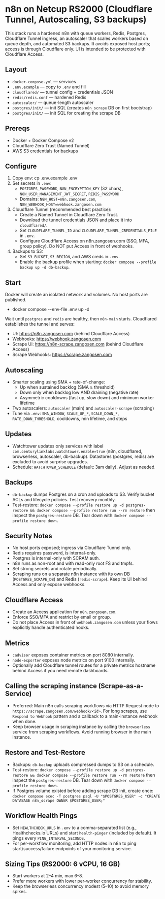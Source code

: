 # n8n on Netcup RS2000 (Cloudflare Tunnel, Autoscaling, S3 backups)

This stack runs a hardened n8n with queue workers, Redis, Postgres, Cloudflare Tunnel ingress, an autoscaler that scales workers based on queue depth, and automated S3 backups. It avoids exposed host ports; access is through Cloudflare only. UI is intended to be protected with Cloudflare Access.

## Layout
- `docker-compose.yml` — services
- `.env.example` — copy to `.env` and fill
- `cloudflared/` — tunnel config + credentials JSON
- `redis/redis.conf` — hardened Redis
- `autoscaler/` — queue-length autoscaler
 - `postgres/init/` — init SQL (creates `n8n_scrape` DB on first bootstrap)
 - `postgres/init/` — init SQL for creating the scrape DB

## Prereqs
- Docker + Docker Compose v2
- Cloudflare Zero Trust (Named Tunnel)
- AWS S3 credentials for backups

## Configure
1. Copy env:
   cp .env.example .env
2. Set secrets in `.env`:
   - `POSTGRES_PASSWORD`, `N8N_ENCRYPTION_KEY` (32 chars), `N8N_USER_MANAGEMENT_JWT_SECRET`, `REDIS_PASSWORD`
   - Domains: `N8N_HOST=n8n.zangosen.com`, `N8N_WEBHOOK_HOST=webhook.zangosen.com`
3. Cloudflare Tunnel (recommended best practice):
   - Create a Named Tunnel in Cloudflare Zero Trust.
   - Download the tunnel credentials JSON and place it into `cloudflared/`.
   - Set `CLOUDFLARE_TUNNEL_ID` and `CLOUDFLARE_TUNNEL_CREDENTIALS_FILE` in `.env`.
   - Configure Cloudflare Access on n8n.zangosen.com (SSO, MFA, group policy). Do NOT put Access in front of webhooks.
4. Backups to S3:
   - Set `S3_BUCKET`, `S3_REGION`, and AWS creds in `.env`.
   - Enable the backup profile when starting: `docker compose --profile backup up -d db-backup`.

## Start
Docker will create an isolated network and volumes. No host ports are published.

- docker compose --env-file .env up -d

Wait until `postgres` and `redis` are healthy, then `n8n-main` starts. Cloudflared establishes the tunnel and serves:
- UI: https://n8n.zangosen.com (behind Cloudflare Access)
- Webhooks: https://webhook.zangosen.com
 - Scrape UI: https://n8n-scrape.zangosen.com (behind Cloudflare Access)
 - Scrape Webhooks: https://scrape.zangosen.com

## Autoscaling
- Smarter scaling using SMA + rate-of-change:
  - Up when sustained backlog (SMA ≥ threshold)
  - Down only when backlog low AND draining (negative rate)
  - Asymmetric cooldowns (fast up, slow down) and minimum worker lifetime
- Two autoscalers: `autoscaler` (main) and `autoscaler-scrape` (scraping)
- Tune via `.env`: `SMA_WINDOW`, `SCALE_UP_*`, `SCALE_DOWN_*`, `RATE_DOWN_THRESHOLD`, cooldowns, min lifetime, and steps

## Updates
- Watchtower updates only services with label `com.centurylinklabs.watchtower.enable=true` (n8n, cloudflared, browserless, autoscaler, db-backup). Datastores (postgres, redis) are excluded to avoid surprise upgrades.
- Schedule: `WATCHTOWER_SCHEDULE` (default: 3am daily). Adjust as needed.

## Backups
- `db-backup` dumps Postgres on a cron and uploads to S3. Verify bucket ACLs and lifecycle policies. Test recovery monthly.
 - Test-restore: `docker compose --profile restore up -d postgres-restore && docker compose --profile restore run --rm restore` then inspect the `postgres-restore` DB. Tear down with `docker compose --profile restore down`.

## Security Notes
- No host ports exposed; ingress via Cloudflare Tunnel only.
- Redis requires password, is internal-only.
- Postgres is internal-only with SCRAM auth.
- n8n runs as non-root and with read-only root FS and tmpfs.
- Set strong secrets and rotate periodically.
- Scraping runs on a separate n8n instance with its own DB (`POSTGRES_SCRAPE_DB`) and Redis (`redis-scrape`). Keep its UI behind Access and only expose webhooks.

## Cloudflare Access
- Create an Access application for `n8n.zangosen.com`.
- Enforce SSO/MFA and restrict by email or group.
- Do not place Access in front of `webhook.zangosen.com` unless your flows explicitly handle authenticated hooks.

## Metrics
- `cadvisor` exposes container metrics on port 8080 internally.
- `node-exporter` exposes node metrics on port 9100 internally.
- Optionally add Cloudflare tunnel routes for a private metrics hostname behind Access if you need remote dashboards.

## Calling the scraping instance (Scrape-as-a-Service)
- Preferred: Main n8n calls scraping workflows via HTTP Request node to `https://scrape.zangosen.com/webhook/<id>`. For long scrapes, use `Respond to Webhook` pattern and a callback to a main-instance webhook when done.
- Keep browser usage in scraping instance by calling the `browserless` service from scraping workflows. Avoid running browser in the main instance.

## Restore and Test-Restore
- Backups: `db-backup` uploads compressed dumps to S3 on a schedule.
- Test-restore: `docker compose --profile restore up -d postgres-restore && docker compose --profile restore run --rm restore` then inspect the `postgres-restore` DB. Tear down with `docker compose --profile restore down`.
- If Postgres volume existed before adding scrape DB init, create once: `docker compose exec -T postgres psql -U "$POSTGRES_USER" -c "CREATE DATABASE n8n_scrape OWNER $POSTGRES_USER;"`

## Workflow Health Pings
- Set `HEALTHCHECK_URLS` in `.env` to a comma-separated list (e.g., Healthchecks.io URLs) and start `health-pinger` (included by default). It pings every `PING_INTERVAL_SECONDS`.
- For per-workflow monitoring, add HTTP nodes in n8n to ping start/success/failure endpoints of your monitoring service.


## Sizing Tips (RS2000: 6 vCPU, 16 GB)
- Start workers at 2–4 min, max 6–8.
- Prefer more workers with lower per-worker concurrency for stability.
- Keep the browserless concurrency modest (5–10) to avoid memory spikes.
